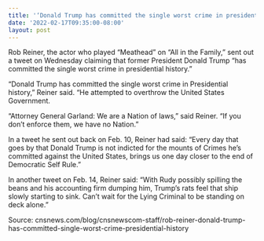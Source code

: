 ```yaml
---
title: '‘Donald Trump has committed the single worst crime in presidential history’'
date: '2022-02-17T09:35:00-08:00'
layout: post
---
```


Rob Reiner, the actor who played “Meathead” on “All in the Family,” sent out a tweet on Wednesday claiming that former President Donald Trump “has committed the single worst crime in presidential history.”

“Donald Trump has committed the single worst crime in Presidential history,” Reiner said. “He attempted to overthrow the United States Government.

“Attorney General Garland: We are a Nation of laws,” said Reiner. “If you don’t enforce them, we have no Nation.”

In a tweet he sent out back on Feb. 10, Reiner had said: “Every day that goes by that Donald Trump is not indicted for the mounts of Crimes he’s committed against the United States, brings us one day closer to the end of Democratic Self Rule.”

In another tweet on Feb. 14, Reiner said: “With Rudy possibly spilling the beans and his accounting firm dumping him, Trump’s rats feel that ship slowly starting to sink. Can’t wait for the Lying Criminal to be standing on deck alone.”

Source: cnsnews.com/blog/cnsnewscom-staff/rob-reiner-donald-trump-has-committed-single-worst-crime-presidential-history